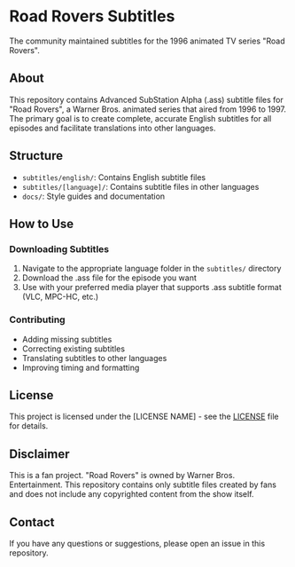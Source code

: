 # Road Rovers Subtitles

The community maintained subtitles for the 1996 animated TV series "Road Rovers".

## About

This repository contains Advanced SubStation Alpha (.ass) subtitle files for "Road Rovers", a Warner Bros. animated series that aired from 1996 to 1997. The primary goal is to create complete, accurate English subtitles for all episodes and facilitate translations into other languages.

## Structure

- `subtitles/english/`: Contains English subtitle files
- `subtitles/[language]/`: Contains subtitle files in other languages
- `docs/`: Style guides and documentation

## How to Use

### Downloading Subtitles

1. Navigate to the appropriate language folder in the `subtitles/` directory
2. Download the .ass file for the episode you want
3. Use with your preferred media player that supports .ass subtitle format (VLC, MPC-HC, etc.)

### Contributing

- Adding missing subtitles
- Correcting existing subtitles
- Translating subtitles to other languages
- Improving timing and formatting


## License

This project is licensed under the [LICENSE NAME] - see the [LICENSE](LICENSE) file for details.

## Disclaimer

This is a fan project. "Road Rovers" is owned by Warner Bros. Entertainment. This repository contains only subtitle files created by fans and does not include any copyrighted content from the show itself.

## Contact

If you have any questions or suggestions, please open an issue in this repository.
